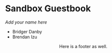 # Sandbox Guestbook

*Add your name here*
- Bridger Danby
- Brendan Izu





<center>Here is a footer as well.</center>
